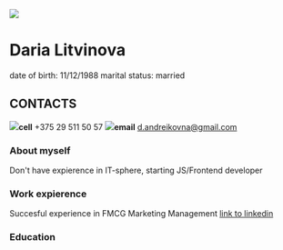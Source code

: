 ![](https://media-exp3.licdn.com/dms/image/C5603AQGuWMvZDn1IAA/profile-displayphoto-shrink_800_800/0/1517374303516?e=1631750400&v=beta&t=TY0QiGvnEvPFB044dO74k32s2_wTczv1Nmd27ZhyIWc)
# Daria Litvinova #
date of birth: 11/12/1988
marital status: married
## CONTACTS ##
![](https://static.wixstatic.com/media/dc8ac8_f989b9c84de84d5583089415fac9ef32~mv2.png/v1/fill/w_35,h_35,al_c/dc8ac8_f989b9c84de84d5583089415fac9ef32~mv2.png)**cell** +375 29 511 50 57
![](https://fiskedeal.dk/assets/0.1.103/page/images/icons/icon-mail.svg)**email** d.andreikovna@gmail.com
### About myself ###
Don't have expierence in IT-sphere, starting JS/Frontend developer
### Work expierence ###
Succesful experience in FMCG Marketing Management  [link to linkedin](https://www.linkedin.com/in/dasha-litvinova-55700861/)
### Education ###